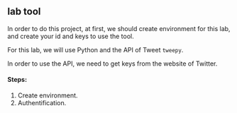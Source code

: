 <!--title={lab tool}-->

## lab tool

In order to do this project, at first, we should create environment for this lab, and create your id and keys to use the tool.

For this lab, we will use Python and the API of Tweet `tweepy`. 

In order to use the API, we need to get keys from the website of Twitter.

#### Steps:

1. Create environment.
2. Authentification.


